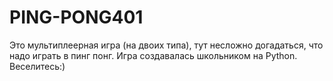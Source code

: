 # PING-PONG401
Это мультиплеерная игра (на двоих типа), тут несложно догадаться, что надо играть в пинг понг. Игра создавалась школьником на Python. Веселитесь:) 
